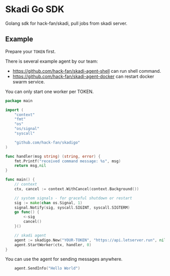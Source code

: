 # Skadi Go SDK
Golang sdk for hack-fan/skadi, pull jobs from skadi server.

## Example
Prepare your `TOKEN` first.

There is several example agent by our team:
* https://github.com/hack-fan/skadi-agent-shell can run shell command.
* https://github.com/hack-fan/skadi-agent-docker can restart docker swarm service.

You can only start one worker per TOKEN.
```go
package main

import (
    "context"
    "fmt"
    "os"
    "os/signal"
    "syscall"

    "github.com/hack-fan/skadigo"
)

func handler(msg string) (string, error) {
    fmt.Printf("received command message: %s", msg)
    return msg,nil
}

func main() {
    // context
    ctx, cancel := context.WithCancel(context.Background())

    // system signals - for graceful shutdown or restart
    sig := make(chan os.Signal, 1)
    signal.Notify(sig, syscall.SIGINT, syscall.SIGTERM)
    go func() {
        <-sig
        cancel()
    }()

    // skadi agent
    agent := skadigo.New("YOUR-TOKEN", "https://api.letserver.run", nil)
    agent.StartWorker(ctx, handler, 0)
}
```

You can use the agent for sending messages anywhere.
```go
    agent.SendInfo("Hello World")
```